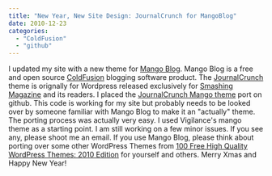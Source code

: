 ```yaml
---
title: "New Year, New Site Design: JournalCrunch for MangoBlog"
date: 2010-12-23
categories: 
  - "ColdFusion"
  - "github"
---
```


I updated my site with a new theme for [Mango Blog](http://www.mangoblog.org). Mango Blog is a free and open source [ColdFusion](http://en.wikipedia.org/wiki/ColdFusion) blogging software product. The [JournalCrunch](http://www.smashingmagazine.com/2010/12/09/journalcrunch-wordpress-3-0-theme-free-theme-for-portfolios-and-magazines/) theme is orignally for Wordpress released exclusively for [Smashing Magazine](http://www.smashingmagazine.com) and its readers. I placed the [JournalCrunch Mango theme](https://github.com/mhenke/Mango-Blog-Theme---JournalCrunch) port on github. This code is working for my site but probably needs to be looked over by someone familiar with Mango Blog to make it an "actually" theme. The porting process was actually very easy. I used Vigilance's mango theme as a starting point. I am still working on a few minor issues. If you see any, please shoot me an email. If you use Mango Blog, please think about porting over some other WordPress Themes from [100 Free High Quality WordPress Themes: 2010 Edition](http://www.smashingmagazine.com/2010/08/19/100-free-high-quality-wordpress-themes-for-2010/) for yourself and others. Merry Xmas and Happy New Year!
